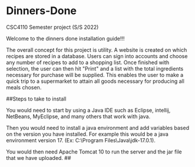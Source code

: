 # Dinners-Done
CSC4110 Semester project (S/S 2022)

Welcome to the dinners done installation guide!!!

The overall concept for this project is utility. A website is created on which recipes are stored in a database. Users can sign into accounts and choose any number of 
recipes to add to a shopping list. Once finished with selection, the user can then hit "Print" and a list with the total ingredients necessary for purchase will be 
supplied. This enables the user to make a quick trip to a supermarket to attain all goods necessary for producing all meals chosen.

##Steps to take to install

You would need to start by using a Java IDE such as Eclipse, intellij, NetBeans, MyEclipse, and many others that work with java.
                                                                          
Then you would need to install a java environment and add variables based on the version you have installed. For example 
this would be a java environment version 17. (Ex: C:\Program Files\Java\jdk-17.0.1).
                                                                          
 You would then need Apache Tomcat 10 to run the server and the jar file that we have uploaded. ##
                                                                          
                                                              
                                                                          
                                                                          
